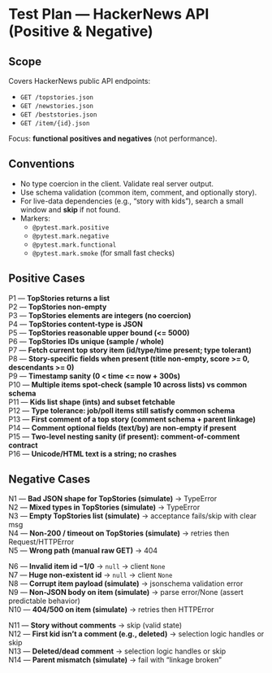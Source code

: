 # Test Plan — HackerNews API (Positive & Negative)

## Scope
Covers HackerNews public API endpoints:
- `GET /topstories.json`
- `GET /newstories.json`
- `GET /beststories.json`
- `GET /item/{id}.json`

Focus: **functional positives and negatives** (not performance).

## Conventions
- No type coercion in the client. Validate real server output.
- Use schema validation (common item, comment, and optionally story).
- For live-data dependencies (e.g., “story with kids”), search a small window and **skip** if not found.
- Markers:
  - `@pytest.mark.positive`
  - `@pytest.mark.negative`
  - `@pytest.mark.functional`
  - `@pytest.mark.smoke` (for small fast checks)

## Positive Cases

P1 — **TopStories returns a list**  
P2 — **TopStories non-empty**  
P3 — **TopStories elements are integers (no coercion)**  
P4 — **TopStories content-type is JSON**  
P5 — **TopStories reasonable upper bound (<= 5000)**  
P6 — **TopStories IDs unique (sample / whole)**  
P7 — **Fetch current top story item (id/type/time present; type tolerant)**  
P8 — **Story-specific fields when present (title non-empty, score >= 0, descendants >= 0)**  
P9 — **Timestamp sanity (0 < time <= now + 300s)**  
P10 — **Multiple items spot-check (sample 10 across lists) vs common schema**  
P11 — **Kids list shape (ints) and subset fetchable**  
P12 — **Type tolerance: job/poll items still satisfy common schema**  
P13 — **First comment of a top story (comment schema + parent linkage)**  
P14 — **Comment optional fields (text/by) are non-empty if present**  
P15 — **Two-level nesting sanity (if present): comment-of-comment contract**  
P16 — **Unicode/HTML text is a string; no crashes**

## Negative Cases

N1 — **Bad JSON shape for TopStories (simulate)** → TypeError  
N2 — **Mixed types in TopStories (simulate)** → TypeError  
N3 — **Empty TopStories list (simulate)** → acceptance fails/skip with clear msg  
N4 — **Non-200 / timeout on TopStories (simulate)** → retries then Request/HTTPError  
N5 — **Wrong path (manual raw GET)** → 404

N6 — **Invalid item id −1/0** → `null` → client `None`  
N7 — **Huge non-existent id** → `null` → client `None`  
N8 — **Corrupt item payload (simulate)** → jsonschema validation error  
N9 — **Non-JSON body on item (simulate)** → parse error/None (assert predictable behavior)  
N10 — **404/500 on item (simulate)** → retries then HTTPError

N11 — **Story without comments** → skip (valid state)  
N12 — **First kid isn’t a comment (e.g., deleted)** → selection logic handles or skip  
N13 — **Deleted/dead comment** → selection logic handles or skip  
N14 — **Parent mismatch (simulate)** → fail with “linkage broken”
